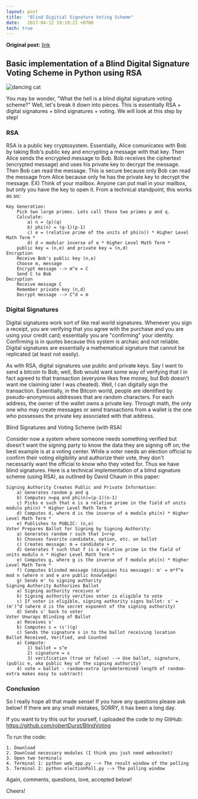 ```yaml
---
layout: post
title:  "Blind Digitial Signature Voting Scheme"
date:   2017-04-12 19:19:21 +0700
tech: true
---
```


**Original post:** [link](https://steemit.com/cryptography/@robertdurst10/blind-digital-signature-voting-scheme-implementation)

## Basic implementation of a Blind Digital Signature Voting Scheme in Python using RSA

![dancing cat](https://steemitimages.com/p/5CEvyaWxjaEsVUnNGyqbkS7pRBtq76DUohca25kDEK9zduSRqoj5q8gxdDtHmYQgk4gQCQQvtX5vxqZbb?format=match&mode=fit)

You may be wonder, "What the hell is a blind digital signature voting scheme?"
Well, let's break it down into pieces. This is essentially RSA + digital signatures + blind signatures + voting. We will look at this step by step!

### RSA

RSA is a public key cryptosystem. Essentially, Alice comunicates with Bob by taking Bob's public key and encrypting a message with that key. Then Alice sends the encrypted message to Bob. Bob receives the ciphertext (encrypted message) and uses his private key to decrypt the message. Then Bob can read the message. This is secure because only Bob can read the message from Alice because only he has the private key to decrypt the message. EX) Think of your mailbox. Anyone can put mail in your mailbox, but only you have the key to open it. From a technical standpoint, this works as so:

    Key Generation:
        Pick two large primes. Lets call those two primes p and q.
        Calculate:
            a) n = (p)(q)
            b) phi(n) = (q-1)(p-1)
            c) e = (relative prime of the units of phi(n)) * Higher Level Math Term *
            d) d = modular inverse of e * Higher Level Math Term *
        public key = (n,e) and private key = (n,d)
    Encryption
        Receive Bob's public key (n,e)
        Choose m, message
        Encrypt message --> m^e = C
        Send C to Bob
    Decryption
        Receive message C
        Remember private key (n,d)
        Decrypt message --> C^d = m

### Digital Signatures

Digital signatures work sort of like real world signatures. Whenever you sign a receipt, you are verifying that you agree with the purchase and you are using your credit card; essentially you are "confirming" your identity. Confirming is in quotes because this system is archaic and not reliable. Digital signatures are essentially a mathematical signature that cannot be replicated (at least not easily).

As with RSA, digital signatures use public and private keys. Say I want to send a bitcoin to Bob, well, Bob would want some way of verifying that I in fact agreed to that transaction (everyone likes free money, but Bob doesn't want me claiming later I was cheated). Well, I can digitally sign the transaction. Essentially, in the Bitcoin world, people are identified by pseudo-anonymous addresses that are random characters. For each address, the owner of the wallet owns a private key. Through math, the only one who may create messages or send transactions from a wallet is the one who possesses the private key associated with that address.

Blind Signatures and Voting Scheme (with RSA)

Consider now a system where someone needs something verified but doesn't want the signing party to know the data they are signing off on; the best example is at a voting center. While a voter needs an election official to confirm their voting eligibility and authorize their vote, they don't necessarily want the official to know who they voted for. Thus we have blind signatures. Here is a technical implementation of a blind signature scheme (using RSA), as outlined by David Chaum in this paper:

    Signing Authority Creates Public and Private Information:
        a) Generates random p and q
        b) Computes n=pq and phi(n)=(p-1)(n-1)
        c) Picks e such that e is a relative prime in the field of units modulo phi(n) * Higher Level Math Term *
        d) Computes d, where d is the inverse of e modulo phi(n) * Higher Level Math Term *
        e) Publishes to PUBLIC: (n,e)
    Voter Prepares Ballot for Signing by Signing Authority:
        a) Generates random r such that 1<r<p
        b) Chooses favorite candidate, option, etc. on ballot
        c) Creates message: m = candidate + r
        d) Generates f such that f is a relative prime in the field of units modulo n * Higher Level Math Term *
        e) Computes g, where g is the inverse of f modulo phi(n) * Higher Level Math Term *
        f) Computes blinded message (disguises his message): m' = m*f^e mod n (where n and e are public knowledge)
        g) Sends m' to signing authority
    Signing Authority Authorizes Ballot
        a) Signing authority receives m'
        b) Signing authority verifies voter is eligible to vote
        c) If voter is eligible, signing authority signs ballot: s' = (m')^d (where d is the secret exponent of the signing authority)
        d) Sends s' back to voter
    Voter Unwraps Blinding of Ballot
        a) Receives s'
        b) Computes s = (s')(g)
        c) Sends the signature s in to the ballot receiving location
    Ballot Received, Verified, and Counted
        a) Compute:
            1) ballot = s^e
            2) signature = s
            3) verification (true or false) --> Use ballot, signature, (public e, aka public key of the signing authority)
        4) vote = ballot - random-extra (predetermined length of random-extra makes easy to subtract)

### Conclusion

So I really hope all that made sense! If you have any questions please ask below! If there are any small mistakes, SORRY, it has been a long day.

If you want to try this out for yourself, I uploaded the code to my GitHub: https://github.com/robertDurst/BlindVoting

To run the code:

    1. Download
    2. Download necessary modules (I think you just need websocket)
    3. Open two terminals
    4. Terminal 1: python web_app.py --> The result window of the polling
    5. Terminal 2: python electionPoll.py --> The polling window

Again, comments, questions, love, accepted below!

Cheers!